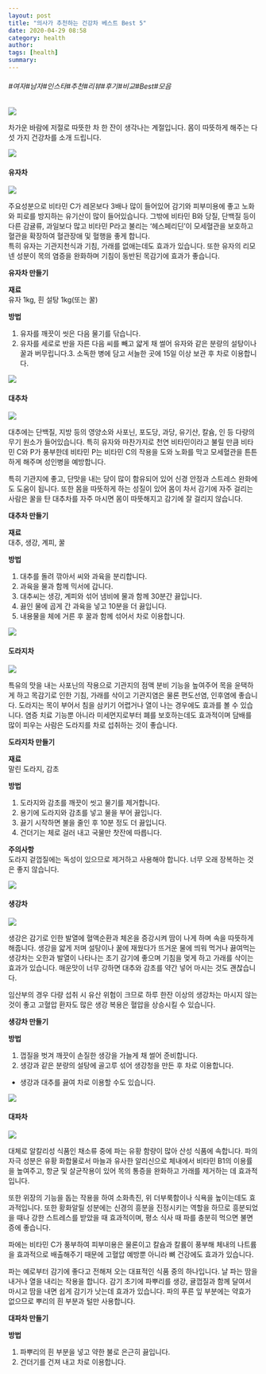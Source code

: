 ```yaml
---
layout: post
title: "의사가 추천하는 건강차 베스트 Best 5"
date: 2020-04-29 08:58
category: health
author: 
tags: [health]
summary: 
---
```


###### #여자#남자#인스타#추천#리뷰#후기#비교#Best#모음


![](https://post-phinf.pstatic.net/MjAxOTEyMjFfMjUw/MDAxNTc2ODg4ODczOTkx.NAHcOGelZZpANlrG0KfEGsRX3lMyOTJ1e6j7d8eLDkYg.go4Tbih6UpPssMQB0y5b8kOUaJWyK0uK_6xweMAEO5cg.JPEG/image_4059467571576888862705.jpg?type=w1200)

차가운 바람에 저절로 따뜻한 차 한 잔이 생각나는 계절입니다. 몸이 따뜻하게 해주는 다섯 가지 건강차를 소개 드립니다.  

![](https://post-phinf.pstatic.net/MjAxOTA2MThfMTQ4/MDAxNTYwODIwNDgzODM3.KF0eY7tm4DaURFUJUstq-7G9OXgcLAblG7rqGYjMa3kg.wf_6vpAbUqdfqe5JPcAJ4aCy5b3ya5dLsElMSrxZWsIg.PNG/image_5899265331560820464849.png?type=w1200&type=w1200)

#### 유자차

![](https://post-phinf.pstatic.net/MjAxOTEyMjFfMzgg/MDAxNTc2ODg0MzYxNTk1.FGsgozKCbREzOCT5MvANI1ldEAkpjUFU1EgqeBEP70Ug.K67URN-WV7B8Yxp7k3LtMGeVLMt8c8f4AM9D8P2S5cwg.JPEG/image_3621598011576884146462.jpg?type=w1200)

주요성분으로 비타민 C가 레몬보다 3배나 많이 들어있어 감기와 피부미용에 좋고 노화와 피로를 방지하는 유기산이 많이 들어있습니다. 그밖에 비타민 B와 당질, 단백질 등이 다른 감귤류, 과일보다 많고 비타민 P라고 불리는 ‘헤스페리딘’이 모세혈관을 보호하고 혈관을 확장하여 혈관장애 및 혈행을 좋게 합니다.  
특히 유자는 기관지천식과 기침, 가래를 없애는데도 효과가 있습니다. 또한 유자의 리모넨 성분이 목의 염증을 완화하며 기침이 동반된 목감기에 효과가 좋습니다.  

**유자차 만들기**

**재료**  
유자 1kg, 흰 설탕 1kg(또는 꿀)  
  
**방법**  
1. 유자를 깨끗이 씻은 다음 물기를 닦습니다.  
2. 유자를 세로로 반을 자른 다음 씨를 빼고 얇게 채 썰어 유자와 같은 분량의 설탕이나 꿀과 버무립니다.3. 소독한 병에 담고 서늘한 곳에 15일 이상 보관 후 차로 이용합니다.  
  

![](https://post-phinf.pstatic.net/MjAxOTA2MThfNzcg/MDAxNTYwODIwNDgzNTQ1.HKxzy9oDF1B9aMWGnV9eWw0uqzjWBzofH9nmjc7hziEg.WfRoj9Tj4o8FAKTeLdz8wtKhdlFGXBUCxmr3fQEO0JYg.PNG/image_7033843001560820464849.png?type=w1200&type=w1200)

#### 대추차

![](https://post-phinf.pstatic.net/MjAxOTEyMjFfMTM5/MDAxNTc2ODg1NTQ0NTYx.qrfL88LBqoFfKoDe8BezviUsYt80V17P5999WQm4uusg.VGcdHBDQ6ij6oSNsKocKdKunnRgU2fKPdztQvKUzb90g.JPEG/image_3301056111576885535323.jpg?type=w1200)

대추에는 단백질, 지방 등의 영양소와 사포닌, 포도당, 과당, 유기산, 칼슘, 인 등 다량의 무기 원소가 들어있습니다. 특히 유자와 마찬가지로 천연 비타민이라고 불릴 만큼 비타민 C와 P가 풍부한데 비타민 P는 비타민 C의 작용을 도와 노화를 막고 모세혈관을 튼튼하게 해주며 성인병을 예방합니다.  
  
특히 기관지에 좋고, 단맛을 내는 당이 많이 함유되어 있어 신경 안정과 스트레스 완화에도 도움이 됩니다. 또한 몸을 따뜻하게 하는 성질이 있어 몸이 차서 감기에 자주 걸리는 사람은 꿀을 탄 대추차를 자주 마시면 몸이 따뜻해지고 감기에 잘 걸리지 않습니다.  

  
**대추차 만들기**

**재료**  
대추, 생강, 계피, 꿀  
  
**방법**  
1. 대추를 돌려 깎아서 씨와 과육을 분리합니다.  
2. 과육을 물과 함께 믹서에 갑니다.  
3. 대추씨는 생강, 계피와 섞어 냄비에 물과 함께 30분간 끓입니다.  
4. 끓인 물에 곱게 간 과육을 넣고 10분을 더 끓입니다.  
5. 내용물을 체에 거른 후 꿀과 함께 섞어서 차로 이용합니다.  

![](https://post-phinf.pstatic.net/MjAxOTA2MThfMTYz/MDAxNTYwODIwNDg0MDk3.s7MPx2qghiRNQVrcV029i56K5rYJdw0cxU5_52xD3IAg.VrDcHHFlMORIDRXNcbmyf4KrljmAvK6hG3Pf-2S7aTEg.PNG/image_3235655361560820464849.png?type=w1200&type=w1200)

#### 도라지차

![](https://post-phinf.pstatic.net/MjAxOTEyMjFfMTQ5/MDAxNTc2ODg1Nzc1MDE0.v-z9B2M81TNpfzg2c5jdu2G-3tiab7nW0NBGEgAvJBsg.siegOYGqO5bwsHcnXkLNDL_sHAA9upiq_WsSxEhdnCEg.JPEG/image_1872413131576885766157.jpg?type=w1200)

특유의 맛을 내는 사포닌의 작용으로 기관지의 점액 분비 기능을 높여주어 목을 윤택하게 하고 목감기로 인한 기침, 가래를 삭이고 기관지염은 물론 편도선염, 인후염에 좋습니다. 도라지는 목이 부어서 침을 삼키기 어렵거나 열이 나는 경우에도 효과를 볼 수 있습니다. 염증 치료 기능뿐 아니라 미세먼지로부터 폐를 보호하는데도 효과적이며 담배를 많이 피우는 사람은 도라지를 차로 섭취하는 것이 좋습니다.  
  

**도라지차 만들기**

**재료**  
말린 도라지, 감초  
  
**방법**  
1. 도라지와 감초를 깨끗이 씻고 물기를 제거합니다.  
2. 용기에 도라지와 감초를 넣고 물을 부어 끓입니다.  
3. 끓기 시작하면 불을 줄인 후 10분 정도 더 끓입니다.  
4. 건더기는 체로 걸러 내고 국물만 찻잔에 따릅니다.  
  
**주의사항**  
도라지 겉껍질에는 독성이 있으므로 제거하고 사용해야 합니다. 너무 오래 장복하는 것은 좋지 않습니다.  

![](https://post-phinf.pstatic.net/MjAxOTA2MThfMjMz/MDAxNTYwODIwNDg0MzUw.BfmeJTZRB1W0XLFPr5-1WxB5rUakmByW1YucMYxdarsg.JhWawP7YtHdIvU9e-y-oHvnPXv-NOkZEsCFbr6Typ7cg.PNG/image_7425484041560820464849.png?type=w1200&type=w1200)

#### 생강차

![](https://post-phinf.pstatic.net/MjAxOTEyMjFfMTA0/MDAxNTc2ODg4OTc4NTE3.c1mcFeJ85-NsHxvpixSa_njYPlAvb0xknwomB4f69egg.4q5rZWExCBcaG97XVNT6MAR56p-EppJQD9KY_E8xHVwg.JPEG/image_1683238021576888967661.jpg?type=w1200)

생강은 감기로 인한 발열에 혈액순환과 체온을 증강시켜 땀이 나게 하며 속을 따뜻하게 해줍니다. 생강을 얇게 저며 설탕이나 꿀에 재웠다가 뜨거운 물에 띄워 먹거나 끓여먹는 생강차는 오한과 발열이 나타나는 초기 감기에 좋으며 기침을 멎게 하고 가래를 삭이는 효과가 있습니다. 매운맛이 너무 강하면 대추와 감초를 약간 넣어 마시는 것도 괜찮습니다.  
  
임산부의 경우 다량 섭취 시 유산 위험이 크므로 하루 한잔 이상의 생강차는 마시지 않는 것이 좋고 고혈압 환자도 많은 생강 복용은 혈압을 상승시킬 수 있습니다.  
  

**생강차 만들기**

**방법**  
1. 껍질을 벗겨 깨끗이 손질한 생강을 가늘게 채 썰어 준비합니다.  
2. 생강과 같은 분량의 설탕에 골고루 섞어 생강청을 만든 후 차로 이용합니다.  
* 생강과 대추를 끓여 차로 이용할 수도 있습니다.  

![](https://post-phinf.pstatic.net/MjAxOTA2MThfOTAg/MDAxNTYwODIwNzYyMjE1.cSv23Sl7yiSB-nwMbT3a0AKpbIiTOh0b63Q4dKH1PR4g.gR8FFowcl8y9z3maxhzhvq896PJv6u0V8G_fAMydp-Eg.PNG/image_5296318131560820705668.png?type=w1200&type=w1200)

#### 대파차

![](https://post-phinf.pstatic.net/MjAxOTEyMjFfMTU3/MDAxNTc2ODg1OTc1MDAy.yLj8dyGKOQahqvm7iVl__DZvREZ1kDGV5rXF5c6ywIYg.Fy9Ub1_t5f_tZ9KgcNVW0aZ7Z1DMPzg1uQyCy5WrQsMg.JPEG/image_4147878311576885964501.jpg?type=w1200)

대체로 알칼리성 식품인 채소류 중에 파는 유황 함량이 많아 산성 식품에 속합니다. 파의 자극 성분은 유황 화합물로서 마늘과 유사한 알리신으로 체내에서 비타민 B1의 이용률을 높여주고, 항균 및 살균작용이 있어 목의 통증을 완화하고 가래를 제거하는 데 효과적입니다.  
  
또한 위장의 기능을 돕는 작용을 하여 소화촉진, 위 더부룩함이나 식욕을 높이는데도 효과적입니다. 또한 황화알릴 성분에는 신경의 흥분을 진정시키는 역할을 하므로 흥분되었을 때나 강한 스트레스를 받았을 때 효과적이며, 평소 식사 때 파를 충분히 먹으면 불면증에 좋습니다.  
  
파에는 비타민 C가 풍부하여 피부미용은 물론이고 칼슘과 칼륨이 풍부해 체내의 나트륨을 효과적으로 배출해주기 때문에 고혈압 예방뿐 아니라 뼈 건강에도 효과가 있습니다.  
  
파는 예로부터 감기에 좋다고 전해져 오는 대표적인 식품 중의 하나입니다. 날 파는 땀을 내거나 열을 내리는 작용을 합니다. 감기 초기에 파뿌리를 생강, 귤껍질과 함께 달여서 마시고 땀을 내면 쉽게 감기가 낫는데 효과가 있습니다. 파의 푸른 잎 부분에는 약효가 없으므로 뿌리의 흰 부분과 털만 사용합니다.  
  

**대파차 만들기**

**방법**  
1. 파뿌리의 흰 부분을 넣고 약한 불로 은근히 끓입니다.  
2. 건더기를 건져 내고 차로 이용합니다.